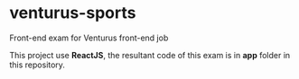 # venturus-sports

Front-end exam for Venturus front-end job

This project use **ReactJS**, the resultant code of this exam is in **app** folder in this repository.
